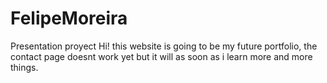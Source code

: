 # FelipeMoreira
Presentation proyect
Hi! this website is going to be my future portfolio, the contact page doesnt work yet but it will as soon as i learn more and more things.
